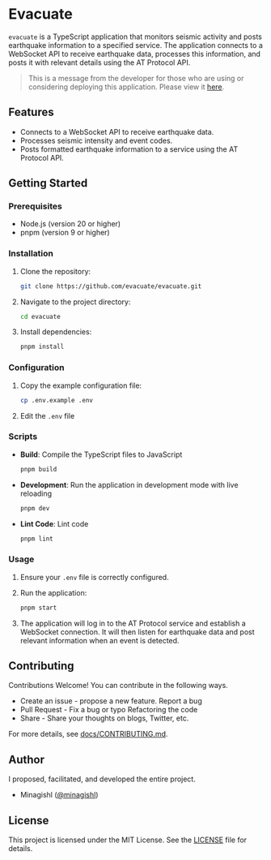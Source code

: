 # Evacuate

`evacuate` is a TypeScript application that monitors seismic activity and posts earthquake information to a specified service. The application connects to a WebSocket API to receive earthquake data, processes this information, and posts it with relevant details using the AT Protocol API.

> This is a message from the developer for those who are using or considering deploying this application.
Please view it [here](https://gist.github.com/minagishl/68a4f9174c266115ffecbd68b33ab6fb).

## Features

- Connects to a WebSocket API to receive earthquake data.
- Processes seismic intensity and event codes.
- Posts formatted earthquake information to a service using the AT Protocol API.

## Getting Started

### Prerequisites

- Node.js (version 20 or higher)
- pnpm (version 9 or higher)

### Installation

1. Clone the repository:

   ```bash
   git clone https://github.com/evacuate/evacuate.git
   ```

2. Navigate to the project directory:

   ```bash
   cd evacuate
   ```

3. Install dependencies:

   ```bash
   pnpm install
   ```

### Configuration

1. Copy the example configuration file:

    ```bash
    cp .env.example .env
    ```

2. Edit the `.env` file

### Scripts

- **Build**: Compile the TypeScript files to JavaScript

  ```bash
  pnpm build
  ```

- **Development**: Run the application in development mode with live reloading

  ```bash
  pnpm dev
  ```

- **Lint Code**: Lint code

  ```bash
  pnpm lint
  ```

### Usage

1. Ensure your `.env` file is correctly configured.
2. Run the application:

   ```bash
   pnpm start
   ```

3. The application will log in to the AT Protocol service and establish a WebSocket connection. It will then listen for earthquake data and post relevant information when an event is detected.

## Contributing

Contributions Welcome! You can contribute in the following ways.

- Create an issue - propose a new feature. Report a bug
- Pull Request - Fix a bug or typo Refactoring the code
- Share - Share your thoughts on blogs, Twitter, etc.

For more details, see [docs/CONTRIBUTING.md](docs/CONTRIBUTING.md).

## Author

I proposed, facilitated, and developed the entire project.

- Minagishl ([@minagishl](https://github.com/minagishl))

## License

This project is licensed under the MIT License. See the [LICENSE](LICENSE) file for details.
